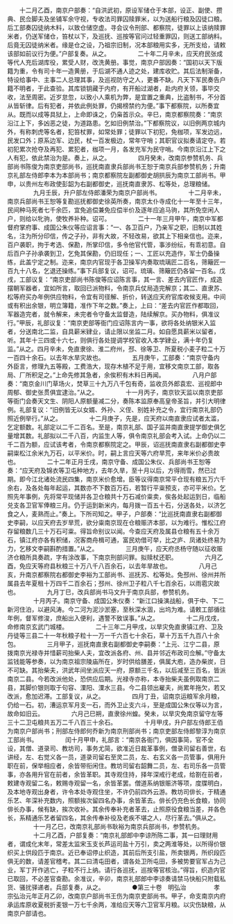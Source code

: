 <!-- { "loadSidebar": true } -->
　　十二月乙酉，南京户部奏：“自洪武初，原设军储仓于本部，设正、副使、攒典、民佥脚夫及坐铺军余守视，专收法司罪囚赎罪米，以为送船行粮及囚徒口粮。后工部奏囚徒纳木料，以致仓储空虚。寻会议令刑部、都察院，徒罪以上该纳赎罪米者，仍送军储仓，笞杖以下，及巡抚、巡按等官问过轻重罪囚，则送工部纳料。后竟无囚徒纳米者。缘是仓之设，乃祖宗旧制，况本部粮用实多，无所支给，请敕该部如前议行为便。”户部复奏。从之。
　　
　　二十年二月辛未，应天府民张成等代人充后湖库役，累受人财，改洗黄册。事觉，南京户部因奏：“国初以天下版籍为重，令有司十年一造黄册，于后湖不通人迹之处，建库收贮。其后法制渐备，特设给事中、主事二人总理其事，及巡视防守之人，更番不缺。凡天下军民奏告户籍不明者，于此查验。其库锁钥藏于内府，有开船过湖者，赴内府关领，事毕交收，法至周密。近岁怠忽，以致小人乘机为弊，是宜置之重典，比盗制书，不分首从皆斩律。后有犯者，并依此例处罪，仍揭榜禁约为便。”事下都察院，以所奏宜从。既而以成等具狱上，上命即诛之，仍枭首示众。辛巳，南京都察院奏：“南京沿江上下，多凶恶之徒，为道路患。乞如旧例禁治。”下都察院议，以旧例两京城内外，有称刺虎等名者，犯笞杖罪，如常处罪；徒罪以下初犯，免枷项，军发边远，民发口外；原系边军、边民，杖一百发极边，常年守哨；其职官议拟奏请定夺。若初犯累次抢夺及再犯、累犯者，枷项一月，各发充军为民守哨。今南京沿江上下之人有犯，依此禁治为是。奏上，从之。
　　
　　四月癸未，改南京参赞机务、兵部尚书陈俊为南京吏部尚书，巡抚南直隶兵部尚书王恕于南京兵部参赞机务；升南京礼部左侍郎李本为本部尚书；南京都察院左副都御史胡拱辰为南京工部尚书。甲申，以贵州左布政使彭韶为右副都御史，巡抚南直隶苏、松等处，总理粮储。
　　
　　九月壬辰，升户部左侍郎潘荣为南京户部尚书。
　　
　　十二月辛未，南京兵部尚书王恕等复勘巡抚都御史徐英所奏，南京太仆寺成化十一年至十三年，民间种马死者七千余匹，宜免追偿兼免应偿半价及逐年应追马驹，其所免空闲人户，则给以牝驹，使牧养补种。诏可。
　　
　　二十一年三月甲午，南京中军都督府掌府事、成国公朱仪等应诏言事：“一、各卫百户，乃亲军之职，旧制以其姓名，注为所分印信，传之子孙，非有大故，不轻改易，欲其上下相亲信也。迩来，百户袭职，拘于考选、保勘，所掌印信，多令他官代管，事涉纷纭，有乖初意。自后百户子孙承袭到卫，乞免其保勘，仍旧现任；一、工匠以充造作，军士仍备操练，此盖宁定之制。迩来，南京内官现于各卫操军内奏取琉璃匠二百名，筛簸匠一百九十八名，乞退还操练。”事下兵部复议，诏可。琉璃、筛簸匠仍各留一百名。戊戌，工部议复：“南京吏部尚书陈俊等应诏陈言事，其一言、差去内官匠作，成造摆朝军器者，宜如所言，取回已派物料，令南京兵仗局造完解京；其二、直隶苏、松等府买办年例供应物料，令宜有司径解、折价，转送应天府官库收候支用。中间或有积出余银，明立簿籍，准作下年之数。”奏上，上曰：“差去内官匠作都取回，军器造完者，就令解来，未完者令守备太监督造，陆续解京。买办物料，俱准议行。”甲辰，礼部议复：“南京吏部等衙门应诏陈言内一事，欲将各处纳银米入监者，分送南北二监，自具薪米肄业，请止限以坐监二月。如自愿具薪米以留者，听。其年十三四或十六七，则俱行各处提调学校官收入本学肄业，满十年仍复监。”从之。四月辛未，免直隶徐、淮二府州，邳、徐等卫、所夏税小麦子粒二十万一百四十余石。以去年水旱灾故也。
　　
　　五月庚午，工部奏：“南京守备内外臣言，修理九五等殿，工费浩大，现存木植不足于用，宜移文南京工部，取各局、厂所积足之。”上命先修其急者，余俟积有木料日再闻。
　　
　　八月户部奏：“南京金川门草场火，焚草三十九万八千包有奇，监收员外郎袁宏、巡视郎中周郁、御史张贯俱宜逮治。”从之。
　　
　　十一月丙子，南京钦天监以南京吏部等衙门会奏天文生、阴阳人原额量减二分，奏陈本监原奉高皇帝圣旨，并引大明律例。礼部复议：“旧例皆无以女婿、外孙、义侄、别姓补充之令，宜行南京礼部仍照近例举行。”从之。
　　
　　十二月庚子，先是，应天府以南直隶应试者太滥，乞定额数。礼部定以二千二百名。至是，南京礼部、国子监并南直隶提学御史俱乞量增其数。礼部拟以二千八百，内监生人等，俱令南京礼部会考入试。上命仍以二千二百为额，应试该考者，令南京都察院定之。甲辰，诏巡抚南直隶右副都御史李嗣粜松江余米九万石，以平米价。时，嗣上言应天等六府旱荒，来年米价必贵故也。
　　
　　二十二年正月壬戌，南京守备、成国公朱仪、兵部尚书王恕等奏：“应天府及锦衣等卫屯种地方，去年久旱，至十月以后，方得雨雪，然已过期。即今江北诸处流民四集，南京米价愈增。臣等议得南京常平仓现有粮五万六千余右，及各处每年起运，其数亦不下数百万石，若暂行平粜预支，亦可平米价。乞照先年事例，先将常平现储并各卫仓粮共十万石减价粜卖，俟各处起运到日，临船兑支各卫官军俸粮三月。仍于运到新米内，每月拨一百五十石，分送各处，以济乞食之人，麦熟而止。”奏上。下所司知之。甲子，户部奏：“比巡抚南直隶右副都御史李嗣，以应天府去岁旱荒，欲分粜南京现在仓粮赈济本部，以为难行。惟松江府存留粮数几三十万石可粜。得旨命别议以闻。今查应天府及属县仓粮有五十余万石，镇江府亦各有积储，况客商舟楫可通，富民劝借可举，比之庐、凤诸处终易为力，乞移文李嗣斟酌措置。”从之。
　　
　　三月庚午，应天府丞杨守随以征收赈济仓粮所具奏疏，字有涂改事，下南京刑部问罪。拟赎杖还职。
　　
　　六月乙酉，免应天等府县秋粮三十万八千八百余石，以去年旱故也。
　　
　　八月己亥，升南京都察院右都御史李裕为工部尚书、巡抚苏、松等处。免邳州、徐州并所属县去年夏租十万四千二百余石；邳州、徐州卫子粒八千七百余石，以雨雹灾故也。
　　
　　九月丁巳，改兵部尚书马文升于南京兵部，参赞机务。
　　
　　十月丙子。南京守备、成国公朱仪奏：“新江口操演战船，俱于中、下二新河住泊，以避风涛。今二河为泥沙淤塞，至秋深水涸，出坞为难。请敕工部循往年例，督军修浚，庶船出入便利，遇警不致误事。”从之。
　　
　　十二月戊戌，命修南京玄武门城楼。
　　
　　二十三年二月甲戌，以旱灾免直隶镇江府、卫及丹徒等三县二十一年秋粮子粒十一万一千六百七十余石，草十万五千九百八十余包。
　　
　　三月甲子，巡抚南直隶右副都御史李嗣奏：“上元、江宁二县，原拨南京光禄寺并惜薪司抬柴人夫，宜改派各府、州、县并邻近布政司佥解。”守备太监钱能等参奏，以为南京祖宗陵庙所在，岁时供给膳差，俱属大庖，造办柴炭，日不可缺。其抬柴夫，洪武年间坐派应天一府，原额三千名，以后减至三百名，皆派南京二县。今若改派他处，恐供应后期。光禄寺亦称，本寺抬柴夫虽例取南京二县，其脚价银则取于句容、溧阳、溧水三县。今二县领出雇夫，尚累年拖欠，若又改派，愈加迟滞。工部复议，从之。
　　
　　四月丁丑，诏南京运粮军余月粮，仍给一石。初，漕运京军月支一石，而外卫止支六斗，至是成国公朱仪等以为言，故命如旧云。
　　
　　六月己巳朔，直隶徐州蝗。癸未，以旱灾免南京留守左等三十二卫屯粮共五万二千八百三十余石。
　　
　　十月甲戌，升户部左侍郎王佰为南京户部尚书；刑部左侍郎何乔新为南京刑部尚书；南京吏部左侍郎黎淳为南京工部尚书。
　　
　　闰十月甲申，礼部言：“南京各衙门，俱因事简，官不全设，其僧、道录司、教坊司，事务尤简，欲准近日裁革事例，僧录司留右善世，右讲经，左、右觉义各一员，道录司留右至灵二员，左、右玄义各一员管事，俱用升职在前，保举相应者，余皆带衔闲住。教坊司留右韶舞二员，左、右司乐各一员管事，亦各用升官在前者，余皆革职。其寺观住持，择年深戒行老成，给劄在前者，敕建寺观留二名，敕赐寺观留一名，余皆革罢。僧道系纳银赈济等项，度牒明白，及本地寺观出身者，许令本处寺观住坐，不许仍前四外云游。教坊司俳长，于精通乐艺、年深补充数内，照额挨次留四名办事，余皆革去。俳长仍充色长食粮，协同俳长办事，候有缺，挨次收补。其余传奉补充者革去，止照原役食粮当差，并各色长，系精通乐艺者留四名，其余传奉补役及老疾不堪之人，尽行革去。”俱从之。
　　
　　十一月乙巳，改南京礼部尚书耿裕为南京兵部尚书，参赞机务。
　　
　　十二月乙酉，户部复奏：“南京礼部郎中李谅所陈二事，其一曰理财用者，谓成化末年，常差太监宋玉支长芦运司盐十万引，卖之两淮等处，以所得价银织买上供段匹于南京。近已奉诏停止织造，其前后所支引盐，所卖银两，所织段匹俱无的数，请差官稽考。其二曰清屯田者，谓各处卫所屯田，多被势要官军占为己业，军丁开作逃亡，子粒不行上纳。请行各巡抚，巡按等官核治。”得旨，织造内官已取回，不必差官查勘。余准议，辛卯，南京礼部郎中李谅奏请禁马快船只附载私货、骚扰驿递者。兵部复奏，从之。
　　
　　●第三十卷　明弘治
　　
　　孝宗弘治元年正月乙卯，改南京户部尚书王伤为南京吏部尚书。甲子，命支南京内府承运库原收夏税折麦银一万七千余两，准给应天等六卫官军月粮。以灾伤缺粮，从南京户部请也。
　　
